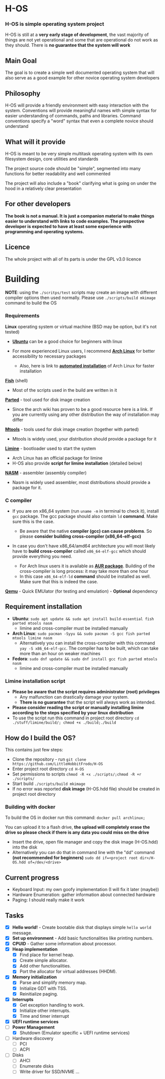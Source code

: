 # H-OS

### H-OS is simple operating system project

H-OS is still at a **very early stage of development**, the vast majority of things are not yet operational and some that are operational do not work as they should. There is **no guarantee that the system will work**

## Main Goal
The goal is to create a simple well documented operating system that will also serve as a good example for other novice operating system developers

## Philosophy
H-OS will provide a friendly environment with easy interaction with the system. Conventions will provide meaningful names with simple syntax for easier understanding of commands, paths and libraries. Command conventions specify a "word" syntax that even a complete novice should understand

## What will it provide
H-OS is meant to be very simple multitask operating system with its own filesystem design, core utilities and standards

The project source code should be "simple", segmented into many functions for better readability and well commented

The project will also include a "book" clarifying what is going on under the hood in a relatively clear presentation

## For other developers
**The book is not a manual. It is just a companion material to make things easier to understand with links to code examples. The prospective developer is expected to have at least some experience with programming and operating systems.**

## Licence
The whole project with all of its parts is under the GPL v3.0 licence


# Building
**NOTE**: using the `./scritps/test` scripts may create an image with different compiler options then used normally. Please use `./scripts/build mkimage` command to build the OS
### Requirements
**Linux** operating system or virtual machine (BSD may be option, but it's not tested)

- **[Ubuntu](https://ubuntu.com/)** can be a good choice for beginners with linux

- For more experienced Linux users, I recommend **[Arch Linux](https://archlinux.org/)** for better accessibility to necessary packages
  - Also, here is link to **[automated installation](https://alci.online/)** of Arch Linux for faster installation

**[Fish](https://fishshell.com/)** (shell)
- Most of the scripts used in the build are written in it

**[Parted](https://wiki.archlinux.org/title/Parted)** - tool used for disk image creation
- Since the arch wiki has proven to be a good resource here is a link. If you are currently using any other distribution the way of installation may differ

**[Mtools](https://www.gnu.org/software/mtools/)** - tools used for disk image creation (together with parted)
  - Mtools is widely used, your distribution should provide a package for it

**[Limine](https://limine-bootloader.org/)** - bootloader used to start the system
- Arch Linux has an official package for limine
- H-OS also provide **script for limine installation** (detailed below)

**[NASM](https://www.nasm.us/)** - assembler (assembly compiler)
- Nasm is widely used assembler, most distributions should provide a package for it.


### **C compiler**
- If you are on x86_64 system (run ```uname -m``` in terminal to check it), install ```gcc``` package.
The gcc package should also contain ```ld``` **command**. Make sure this is the case.
  - Be aware that the native **compiler (gcc) can cause problems**. So please **consider building cross-compiler (x86_64-elf-gcc)**


- In case you don't have x86_64/amd64 architecture you will most likely have to **build cross-compiler** called ```x86_64-elf-gcc``` which should provide everything you need.
    - For Arch linux users it is available as **[AUR package](https://aur.archlinux.org/packages/x86_64-elf-gcc)**. Building of the cross-compiler is long process: it may take more than one hour
    - In this case ```x86_64-elf-ld``` **command** should be installed as well. Make sure that this is indeed the case.


**[Qemu](https://www.qemu.org/)** - Quick EMUlator (for testing and emulation) - **Optional** dependency

## Requirement installation
- **Ubuntu**: ```sudo apt update && sudo apt install build-essential fish parted mtools nasm```
  - limine and cross-compiler must be installed manually
- **Arch Linux**: ```sudo pacman -Syyu && sudo pacman -S gcc fish parted mtools limine nasm```
    - Alternatively you can install the cross-compiler with this command ```yay -S x86_64-elf-gcc```. The compiler has to be built, which can take more than an hour on weaker machines
- **Fedora**: ```sudo dnf update && sudo dnf install gcc fish parted mtools nasm```
  - limine  and cross-compiler must be installed manually


### **Limine** installation script
- **Please be aware that the script requires administrator (root) privileges**
  - Any malfunction can drastically damage your system.
  - **There is no guarantee** that the script will always work as intended.
- **Please consider reading the script or manually installing limine according to the steps specified by your linux distribution**
- To use the script run this command in project root directory ```cd ./stuff/limine/build/; chmod +x ./build;./build```

## How do I build the OS?
This contains just few steps:
- Clone the repository - run ```git clone https://github.com/LittleHobbitFrodo/H-OS```
- Enter project root directory ```cd H-OS```
- Set permissions to scripts ```chmod -R +x ./scripts/;chmod -R +r ./scripts/```
- Start build ```./scripts/build mkimage```
- If no error was reported **disk image** (H-OS.hdd file) should be created in project root directory

### Building with docker
To build the OS in docker run this command:
```docker pull archlinux; ```

You can upload it to a flash drive, **the upload will completely erase the drive so please check if there is any data you could miss on the drive**
- Insert the drive, open file manager and copy the disk image (H-OS.hdd) into the disk
- Alternatively you can do that in command line with the "dd" command **(not recommended for beginners)** ```sudo dd if=<project root dir>/H-OS.hdd of=/dev/<drive>```

## Current progress
 - Keyboard Input: my own goofy implementation (I will fix it later (maybe))
 - Hardware Enumeration: gather information about connected hardware
 - Paging: I should really make it work

## Tasks
  - [x] **Hello world!** - Create bootable disk that displays simple ```hello world``` message.
  - [x] **Set up environment** - Add basic functionalities like printing numbers.
  - [x] **CPUID** - Gather some information about processor.
  - [x] **Heap implementation**
    - [x] Find place for kernel heap.
    - [x] Create simple allocator.
    - [x] Add other functionalities.
    - [x] Port the allocator for virtual addresses (HHDM).
  - [x] **Memory initialization**
    - [x] Parse and simplify memory map.
    - [x] Initialize GDT with TSS.
    - [x] Reinitialize paging.
  - [x] **Interrupts**
    - [x] Get exception handling to work.
    - [x] Initialize other interrupts.
    - [x] Time and timer interrupt
  - [x] **UEFI runtime services**
  - [ ] **Power Management**
    - [x] Shutdown (Emulator specific + UEFI runtime services)
  - [ ] Hardware discovery
    - [ ] PCI
    - [ ] ACPI
  - [ ] Disks
    - [ ] AHCI
    - [ ] Enumerate disks
    - [ ] Write driver for SSD/NVME
...